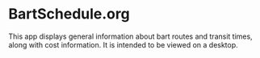# BartSchedule.org  

This app displays general information about bart routes and transit times, along with cost information. It is intended to be viewed on a desktop.